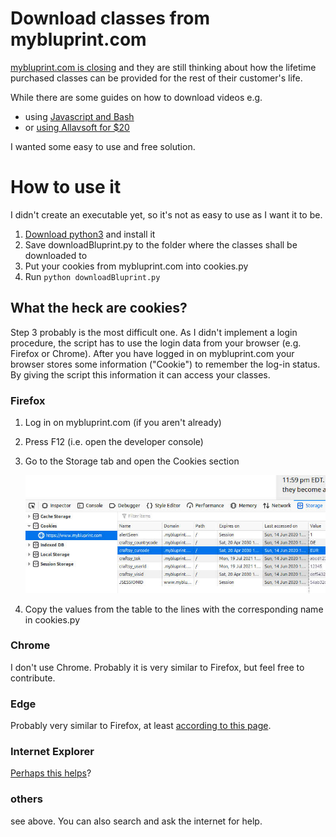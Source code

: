 # Download classes from mybluprint.com

[mybluprint.com is closing](https://www.mybluprint.com/article/letter-to-our-bluprint-customers) and they are still thinking about how the lifetime purchased classes can be provided for the rest of their customer's life.

While there are some guides on how to download videos e.g.
  - using [Javascript and Bash](https://www.reddit.com/r/craftsnark/comments/goszlc/craftsybluprint_is_closing_soon/fs57qqm/)
  - or [using Allavsoft for $20](https://sewmodernbags.com/how-to-download-video-classes-from-bluprint-or-craftsy/)

I wanted some easy to use and free solution.

# How to use it

I didn't create an executable yet, so it's not as easy to use as I want it to be.

  1. [Download python3](https://www.python.org/downloads/) and install it
  2. Save downloadBluprint.py to the folder where the classes shall be downloaded to
  3. Put your cookies from mybluprint.com into cookies.py
  4. Run `python downloadBluprint.py`
  
## What the heck are cookies?

Step 3 probably is the most difficult one. As I didn't implement a login procedure, the script has to use the login data from your browser (e.g. Firefox or Chrome). After you have logged in on mybluprint.com your browser stores some information ("Cookie") to remember the log-in status. By giving the script this information it can access your classes.

### Firefox
  1. Log in on mybluprint.com (if you aren't already)
  2. Press F12 (i.e. open the developer console)
  3. Go to the Storage tab and open the Cookies section
     
     ![Screenshot](README-Cookies-Firefox-1.jpg)
  4. Copy the values from the table to the lines with the corresponding name in cookies.py

### Chrome

I don't use Chrome. Probably it is very similar to Firefox, but feel free to contribute.

### Edge

Probably very similar to Firefox, at least [according to this page](https://answers.microsoft.com/en-us/insider/forum/insider_internet-insider_spartan/how-to-view-and-manage-cookies-in-microsoft-edge/67b3a495-554e-4f1d-995e-93d0ea6882a6).

### Internet Explorer

[Perhaps this helps](https://stackoverflow.com/questions/19941029/how-do-i-view-cookies-in-internet-explorer-11-using-developer-tools)?

### others

see above. You can also search and ask the internet for help.

